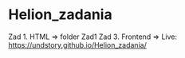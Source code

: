 # Helion_zadania
Zad 1. HTML => folder Zad1
Zad 3. Frontend => Live: https://undstory.github.io/Helion_zadania/
